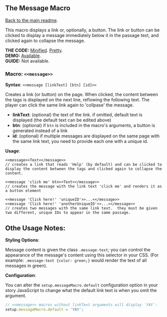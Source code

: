 ## The Message Macro

[Back to the main readme](https://github.com/ChapelR/custom-macros-for-sugarcube-2/blob/master/readme.md).

This macro displays a link or, optionally, a button. The link or button can be clicked to display a message immediately below it in the passage text, and clicked again to collapse the message. 

**THE CODE:** [Minified](https://github.com/ChapelR/custom-macros-for-sugarcube-2/blob/master/scripts/minified/message-macro.min.js). [Pretty](https://github.com/ChapelR/custom-macros-for-sugarcube-2/blob/master/scripts/message-macro.js).  
**DEMO:** [Available](http://holylandgame.com/custom-macros.html).  
**GUIDE:** Not available.

### Macro: `<<message>>`

**Syntax**: `<<message [linkText] [btn] [id]>>`

Creates a link (or button) on the page.  When clicked, the content between the tags is displayed on the next line, reflowing the following text.  The player can click the same link again to 'collpase' the message.

* **linkText**: (optional) the text of the link.  if omitted, default text is displayed (the default text can be edited above)
* **btn**: (optional) if `btn` is included in the macro's arguments, a button is generated instead of a link
* **id**: (optional) if multiple messages are displayed on the same page with the same link text, you need to provide each one with a unique id.

**Usage**:
```
<<message>>Text<</message>>
// creates a link that reads 'Help' (by default) and can be clicked to display the content between the tags and clicked again to collapse the content.

<<message 'click me' btn>>Text<</message>>
// creates the message with the link text 'click me' and renders it as a button element

<<message 'Click here!' 'uniqueID'>>...<</message>>
<<message 'Click here!' 'anotherUniqueID'>>...<</message>>
// creates two messages with the same link text.  they must be given two different, unique IDs to appear in the same passage.
```

## Othe Usage Notes:

**Styling Options**:

Message content is given the class `.message-text`; you can control the appearance of the message's content using this selector in your CSS. (For example: `.message-text {color: green;}` would render the text of all messages in green).

**Configuration**:

You can alter the `setup.messageMacro.default` configuration option in your story JavaScript to change what the default link text is when you omit the argument.

```javascript
// <<message>> macros without linkText arguments will display `YAY`:
setup.messageMacro.default = 'YAY';
```